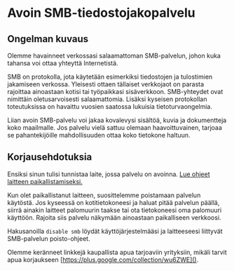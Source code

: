 # Avoin SMB-tiedostojakopalvelu

## Ongelman kuvaus

Olemme havainneet verkossasi salaamattoman SMB-palvelun, johon kuka tahansa voi ottaa yhteyttä Internetistä.

SMB on protokolla, jota käytetään esimerkiksi tiedostojen ja tulostimien jakamiseen verkossa. Yleisesti ottaen tällaiset verkkojaot on parasta rajoittaa ainoastaan kotisi tai työpaikkasi sisäverkkoon. SMB-yhteydet ovat nimittäin oletusarvoisesti salaamattomia. Lisäksi kyseisen protokollan toteutuksissa on havaittu vuosien saatossa lukuisia tietoturvaongelmia.

Liian avoin SMB-palvelu voi jakaa kovalevysi sisältöä, kuvia ja dokumentteja koko maailmalle. Jos palvelu vielä sattuu olemaan haavoittuvainen, tarjoaa se pahantekijöille mahdollisuuden ottaa koko tietokone haltuun.

## Korjausehdotuksia

Ensiksi sinun tulisi tunnistaa laite, jossa palvelu on avoinna. [Lue ohjeet laitteen paikallistamiseksi.](./locate.md)

Kun olet paikallistanut laitteen, suosittelemme poistamaan palvelun käytöstä. Jos kyseessä on kotitietokoneesi ja haluat pitää palvelun päällä, siirrä ainakin laitteet palomuurin taakse tai ota tietokoneesi oma palomuuri käyttöön. Rajoita siis palvelu näkymään ainoastaan paikalliseen verkkoosi.

Hakusanoilla `disable smb` löydät käyttöjärjestelmääsi ja laitteeseesi liittyvät SMB-palvelun poisto-ohjeet.

Olemme keränneet linkkejä kaupallista apua tarjoaviin yrityksiin, mikäli tarvit apua korjaukseen [https://plus.google.com/collection/wu6ZWE]().

